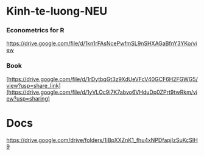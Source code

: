 # Kinh-te-luong-NEU
### Econometrics for R
https://drive.google.com/file/d/1kn1rFAsNcePwfmSL9nSHXAGaBfnY3YKo/view

### Book
[https://drive.google.com/file/d/1rDytbqGt3z9XdUeVFcV40GCF6H2FGWG5/view?usp=share_link](https://drive.google.com/file/d/1yVLOc9i7K7abvo6VHduDp0ZPrt9twRkm/view?usp=sharing)

# Docs
https://drive.google.com/drive/folders/1jBpXXZnK1_fhu4xNPDfapjIzSuKcSIH9
